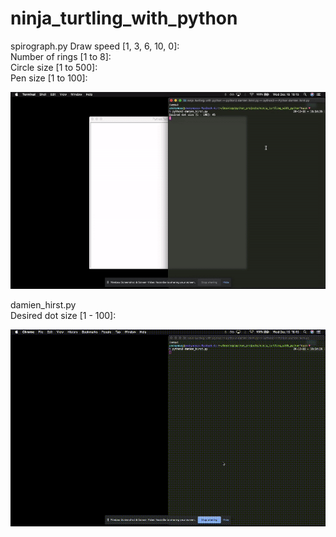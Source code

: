 # ninja_turtling_with_python

spirograph.py
Draw speed [1, 3, 6, 10, 0]:\
Number of rings [1 to 8]:\
Circle size [1 to 500]:\
Pen size [1 to 100]:

![damien_hirst](assets/ezgif.com-gif-maker.gif)

damien_hirst.py\
Desired dot size [1 - 100]:

![damien_hirst](assets/damien_hirst_00.gif)

